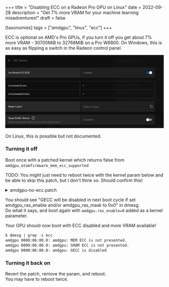 +++
title = "Disabling ECC on a Radeon Pro GPU on Linux"
date = 2022-09-28
description = "Get 7% more VRAM for your machine learning misadventures!"
draft = false

[taxonomies]
tags = ["amdgpu", "linux", "ecc"]
+++

ECC is optional on AMD's Pro GPUs, if you turn it off you get about 7% more VRAM - 30700MiB to 32768MiB on a Pro W6800. On Windows, this is as easy as flipping a switch in the Radeon control panel.

![](./windows-amd-settings.png "Screenshot of AMD's settings, showing an On-Board ECC/EDC toggle in the enabled state, and some of the surrounding options.")

On Linux, this is possible but not documented.

### Turning it off

Boot once with a patched kernel which returns false from `amdgpu_atomfirmware_mem_ecc_supported`

TODO: You *might* just need to reboot twice with the kernel param below and be able to skip this patch, but I don't think so. Should confirm this!

<details>

<summary>amdgpu-no-ecc.patch</summary>

```
diff --git a/drivers/gpu/drm/amd/amdgpu/amdgpu_atomfirmware.c b/drivers/gpu/drm/amd/amdgpu/amdgpu_atomfirmware.c
index a06e72f474f..61314fcb161 100644
--- a/drivers/gpu/drm/amd/amdgpu/amdgpu_atomfirmware.c
+++ b/drivers/gpu/drm/amd/amdgpu/amdgpu_atomfirmware.c
@@ -615,14 +615,15 @@
 /*
  * Return true if vbios enabled ecc by default, if umc info table is available
  * or false if ecc is not enabled or umc info table is not available
  */
 bool amdgpu_atomfirmware_mem_ecc_supported(struct amdgpu_device *adev)
 {
+	return false;
 	struct amdgpu_mode_info *mode_info = &adev->mode_info;
 	int index;
 	u16 data_offset, size;
 	union umc_info *umc_info;
 	u8 frev, crev;
 	bool ecc_default_enabled = false;
 	u8 umc_config;
 	u32 umc_config1;
```

</details>

You should see "GECC will be disabled in next boot cycle if set amdgpu_ras_enable and/or amdgpu_ras_mask to 0x0" in dmesg.  
Do what it says, and boot again with `amdgpu.ras_enable=0` added as a kernel parameter.

Your GPU should now boot with ECC disabled and more VRAM available!

```
$ dmesg | grep -i ecc
amdgpu 0000:06:00.0: amdgpu: MEM ECC is not presented.
amdgpu 0000:06:00.0: amdgpu: SRAM ECC is not presented.
amdgpu 0000:06:00.0: amdgpu: GECC is disabled
```

### Turning it back on

Revert the patch, remove the param, and reboot.  
You may have to reboot twice.
